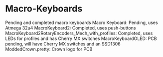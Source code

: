 # Macro-Keyboards
Pending and completed macro keyboards
Macro Keyboard: Pending, uses Atmega 32u4
MacroKeyboard2: Completed, uses push-buttons
MacroKeyboard2RotaryEncoders_Mech_with_profiles: Completed, uses LEDs for profiles and has Cherry MX switches
MacroKeyboardOLED: PCB pending, will have Cherry MX switches and an SSD1306
ModdedCrown.pretty: Crown logo for PCB
